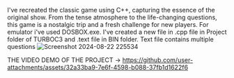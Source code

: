 I've recreated the classic game using C++, capturing the essence of the original show.
From the tense atmosphere to the life-changing questions, this game is a nostalgic trip and a fresh challenge for new players.
For emulator i've used DOSBOX.exe. I've created a new file in .cpp file in Project folder of TURBOC3 and .text file in BIN folder. 
Text file contains multiple questions 
![Screenshot 2024-08-22 225534](https://github.com/user-attachments/assets/55c85377-b8ac-4b87-92e8-075515bc1fdc)


THE VIDEO DEMO OF THE PROJECT -> https://github.com/user-attachments/assets/32a33ba9-7e6f-4598-b088-37fb1d1622f6


